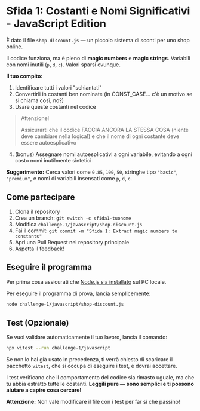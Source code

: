 # Sfida 1: Costanti e Nomi Significativi - JavaScript Edition

È dato il file `shop-discount.js` — un piccolo sistema di sconti per uno shop online.

Il codice funziona, ma è pieno di **magic numbers** e **magic strings**. Variabili con nomi inutili (`p`, `d`, `c`). Valori sparsi ovunque.

**Il tuo compito:**

1. Identificare tutti i valori "schiantati"
2. Convertirli in costanti ben nominate (in CONST_CASE... c'è un motivo se si chiama così, no?)
3. Usare queste costanti nel codice
> Attenzione!
>
> Assicurarti che il codice FACCIA ANCORA LA STESSA COSA (niente deve cambiare nella logica!) e che il nome di ogni costante deve essere autoesplicativo
4. (bonus) Assegnare nomi autoesplicativi a ogni variabile, evitando a ogni costo nomi inutilmente sintetici

**Suggerimento:** Cerca valori come `0.85`, `100`, `50`, stringhe tipo `"basic"`, `"premium"`, e nomi di variabili insensati come `p`, `d`, `c`.

## Come partecipare

1. Clona il repository
2. Crea un branch: `git switch -c sfida1-tuonome`
3. Modifica `challenge-1/javascript/shop-discount.js`
4. Fai il commit: `git commit -m "Sfida 1: Extract magic numbers to constants"`
5. Apri una Pull Request nel repository principale
6. Aspetta il feedback!

## Eseguire il programma

Per prima cosa assicurati che [Node.js sia installato](https://www.geeksforgeeks.org/installation-guide/install-node-js-windows-macos-linux/) sul PC locale.

Per eseguire il programma di prova, lancia semplicemente:

```bash
node challenge-1/javascript/shop-discount.js
```

## Test (Opzionale)

Se vuoi validare automaticamente il tuo lavoro, lancia il comando:

```bash
npx vitest --run challenge-1/javascript
```

Se non lo hai già usato in precedenza, ti verrà chiesto di scaricare il pacchetto `vitest`, che si occupa di eseguire i test, e dovrai accettare.

I test verificano che il comportamento del codice sia rimasto uguale, ma che tu abbia estratto tutte le costanti. **Leggili pure — sono semplici e ti possono aiutare a capire cosa cercare!**

**Attenzione:** Non vale modificare il file con i test per far sì che passino!
